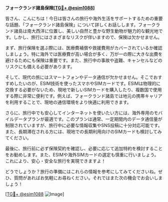 **フォークランド諸島保険[[TG💪+ @esim1088](https://t.me/s/esim1088)]**

皆さん、こんにちは！今日は皆さんの旅行や海外生活をサポートするための重要な話題、「フォークランド諸島保険」について詳しくお話しします。フォークランド諸島は南大西洋に位置し、美しい自然と豊かな野生動物が魅力的な観光地です。しかし、旅行にはさまざまなリスクが伴いますので、保険は欠かせません。

まず、旅行保険を選ぶ際には、医療費補償や救援費用がカバーされているか確認しましょう。特に海外では医療費が高い場合が多く、万が一の際に大きな出費を避けるためにも保険は重要です。また、旅行中の事故や盗難、キャンセルなどのリスクにも備える必要があります。

そして、現代の旅にはスマートフォンやデータ通信が欠かせません。そこでおすすめしたいのが、ESIM技術を使ったスマホやSIMカードです。ESIMは物理的に交換する必要がないため、現地で新しいSIMカードを購入したり、複数国で使用する際に非常に便利です。例えば、フォークランド諸島では地元の携帯キャリアを利用することで、現地の通信環境をより快適に利用できます。

さらに、旅行中でも安心してインターネットを使いたい方には、海外専用のモバイルデータプランが最適です。このプランは通常、一定期間内のデータ通信量が制限されていますが、旅行中に必要な情報収集やSNS投稿に十分対応可能です。また、長期滞在される方には、現地での長期利用向けのSIMカードも検討してみてください。

最後に、旅行前に必ず保険契約を確認し、必要に応じて追加特約を検討することをお勧めします。また、ESIMや海外SIMカードの選定も慎重に行いましょう。これにより、安心・安全な旅行を実現できますよ！

どうでしょうか？旅行の準備にはこれらの情報を参考にしてみてくださいね。ぜひ、質問があればお気軽にお尋ねください。それではまた次の機会でお会いしましょう！

[[TG💪+ @esim1088](https://t.me/s/esim1088) ![Image](https://i.postimg.cc/Y0z9fWf4/image.png)]